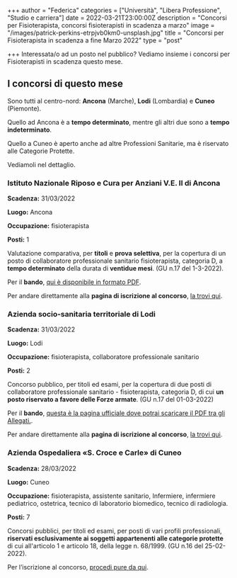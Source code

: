 +++
author = "Federica"
categories = ["Università", "Libera Professione", "Studio e carriera"]
date = 2022-03-21T23:00:00Z
description = "Concorsi per Fisioterapista, concorsi fisioterapisti in scadenza a marzo"
image = "/images/patrick-perkins-etrpjvb0km0-unsplash.jpg"
title = "Concorsi per Fisioterapista in scadenza a fine Marzo 2022"
type = "post"

+++
Interessata/o ad un posto nel pubblico? Vediamo insieme i concorsi per Fisioterapisti in scadenza questo mese.

## I concorsi di questo mese

Sono tutti al centro-nord: **Ancona** (Marche), **Lodi** (Lombardia) e **Cuneo** (Piemonte).

Quello ad Ancona è a **tempo determinato**, mentre gli altri due sono a **tempo indeterminato**.

Quello a Cuneo è aperto anche ad altre Professioni Sanitarie, ma è riservato alle Categorie Protette.

Vediamoli nel dettaglio.

### Istituto Nazionale Riposo e Cura per Anziani V.E. II di Ancona

**Scadenza:** 31/03/2022

**Luogo:** Ancona

**Occupazione:** fisioterapista

**Posti:** 1

Valutazione comparativa, per **titoli** e **prova selettiva**, per la copertura di un posto di collaboratore professionale sanitario fisioterapista, categoria D, a **tempo determinato** della durata di **ventidue mesi**. (GU n.17 del 1-3-2022).

Per il **bando**, [qui è disponibile in formato PDF](https://inrca.selezionieconcorsi.it/materiale-avvisi/43/allegato-bandoallegatoFisioterapistaeistruzioniallegato1NESTfirmaDg.pdf).

Per andare direttamente alla **pagina di iscrizione al concorso**, [la trovi qui](https://inrca.selezionieconcorsi.it/azione.php?name=selezioni&cid=65).

### Azienda socio-sanitaria territoriale di Lodi

**Scadenza:** 31/03/2022

**Luogo:** Lodi

**Occupazione:** fisioterapista, collaboratore professionale sanitario

**Posti:** 2

Concorso pubblico, per titoli ed esami, per la copertura di due posti di collaboratore professionale sanitario - fisioterapista, categoria D, di cui **un posto riservato a favore delle Forze armate**. (GU n.17 del 01-03-2022)

Per il **bando**, [questa è la pagina ufficiale dove potrai scaricare il PDF tra gli Allegati.](https://www.asst-lodi.it/web/guest/contenuto-web/-/asset_publisher/ZdWnSNw44fMd/content/concorso-pubblico-per-titoli-ed-esami-per-la-copertura-di-n-2-posti-di-collaboratore-professionale-sanitario-fisioterapista-cat-d-di-cui-n-1-posto-ris).

Per andare direttamente alla **pagina di iscrizione al concorso**, [la trovi qui](https://asst-lodi.iscrizioneconcorsi.it/).

### Azienda Ospedaliera «S. Croce e Carle» di Cuneo

**Scadenza:** 28/03/2022

**Luogo:** Cuneo

**Occupazione:** fisioterapista, assistente sanitario, Infermiere, infermiere pediatrico, ostetrica, tecnico di laboratorio biomedico, tecnico di radiologia.

**Posti:** 7

Concorsi pubblici, per titoli ed esami, per posti di vari profili professionali, **riservati esclusivamente ai soggetti appartenenti alle categorie protette** di cui all'articolo 1 e articolo 18, della legge n. 68/1999. (GU n.16 del 25-02-2022).

  
Per l’iscrizione al concorso, [procedi pure da qui](https://ospedalecuneo.iscrizioneconcorsi.it/).